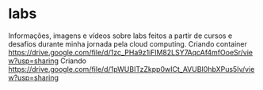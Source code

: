 # labs
Informações, imagens e vídeos sobre labs feitos a partir de cursos e desafios durante minha jornada pela cloud computing.
Criando container https://drive.google.com/file/d/1zc_PHa9z1iFlM82LSY7AqcAf4mfOoeSr/view?usp=sharing
Criando https://drive.google.com/file/d/1pWUBITzZkpp0wICt_AVUBI0hbXPus5Iv/view?usp=sharing

